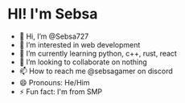 # HI! I'm Sebsa

- 👋 Hi, I’m @Sebsa727
- 👀 I’m interested in web development 
- 🌱 I’m currently learning python, c++, rust, react 
- 💞️ I’m looking to collaborate on nothing
- 📫 How to reach me @sebsagamer on discord
- 😄 Pronouns: He/Him
- ⚡ Fun fact: I'm from SMP

<!---
Sebsa727/Sebsa727 is a ✨ special ✨ repository because its `README.md` (this file) appears on your GitHub profile.
You can click the Preview link to take a look at your changes.
--->
